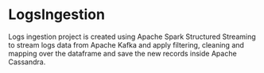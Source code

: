 # LogsIngestion

Logs ingestion project is created using Apache Spark Structured Streaming to stream logs data from Apache Kafka 
and apply filtering, cleaning and mapping over the dataframe and save the new records inside Apache Cassandra.

